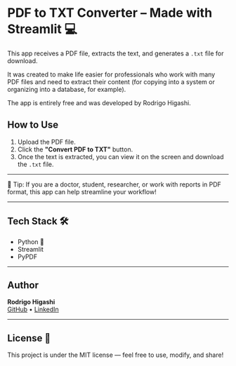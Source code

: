 # PDF to TXT Converter – Made with Streamlit 💻

This app receives a PDF file, extracts the text, and generates a `.txt` file for download.

It was created to make life easier for professionals who work with many PDF files and need to extract their content (for copying into a system or organizing into a database, for example).

The app is entirely free and was developed by Rodrigo Higashi.

## How to Use

1. Upload the PDF file.
2. Click the **"Convert PDF to TXT"** button.
3. Once the text is extracted, you can view it on the screen and download the `.txt` file.

---

🧠 Tip: If you are a doctor, student, researcher, or work with reports in PDF format, this app can help streamline your workflow!

---

## Tech Stack 🛠️

- Python 🐍
- Streamlit
- PyPDF

---

## Author

**Rodrigo Higashi**  
[GitHub](https://github.com/rodrigohigashi) • [LinkedIn](https://www.linkedin.com/in/rodrigohigashi/)

---

## License 📄

This project is under the MIT license — feel free to use, modify, and share!
